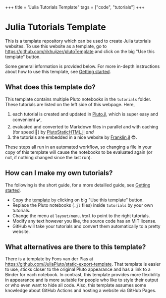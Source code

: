 +++
title = "Julia Tutorials Template"
tags = ["code", "tutorials"]
+++

# Julia Tutorials Template

This is a template repository which can be used to create Julia tutorials websites.
To use this website as a template, go to
<https://github.com/rikhuijzer/plutoTemplate>
and click on the big "Use this template" button.

Some general information is provided below.
For more in-depth instructions about how to use this template, see [Getting started](/getting-started).

## What does this template do?

This template contains multiple Pluto notebooks in the `tutorials` folder.
These tutorials are listed on the left side of this webpage.
Here,

1. each tutorial is created and updated in [Pluto.jl](https://github.com/fonsp/Pluto.jl), which is super easy and convenient ✔️,
1. evaluated and converted to Markdown files in parallel and with caching (for speed 🚀) by [PlutoStaticHTML.jl](https://github.com/rikhuijzer/PlutoStaticHTML.jl) _and_
1. the tutorials are embedded in a nice website by [Franklin.jl](https://github.com/tlienart/Franklin.jl) 😎.

These steps all run in an automated workflow, so changing a file in your copy of this template will cause the notebooks to be evaluated again (or not, if nothing changed since the last run).

## How can I make my own tutorials?

The following is the short guide, for a more detailled guide, see [Getting started](/getting-started).

- Copy the [template](https://github.com/rikhuijzer/plutoTemplate) by clicking on big "Use this template" button.
- Replace the Pluto notebooks (`.jl` files) inside `tutorials` by your own tutorials.
- Change the menu at `layout/menu.html` to point to the right tutorials.
- Modify any text however you like, the source code has an MIT license.
- GitHub will take your tutorials and convert them automatically to a pretty website.

## What alternatives are there to this template?

There is a template by Fons van der Plas at <https://github.com/JuliaPluto/static-export-template>.
That template is easier to use, sticks closer to the original Pluto appearance and has a link to a Binder for each notebook.
In contrast, this template provides more flexibility in appearance and is more suitable for people who like to style their output or who even want to hide all code.
Also, this template assumes some knowledge about GitHub Actions and hosting a website via GitHub Pages.

